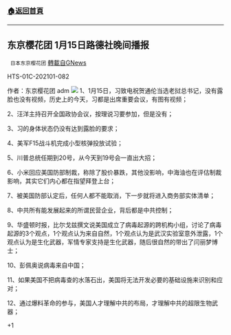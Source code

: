 ###  [:house:返回首頁](https://github.com/ourhimalayas/txt)
---

## 东京樱花团 1月15日路德社晚间播报
` 日本东京樱花团` [轉載自GNews](https://gnews.org/zh-hans/758085/)

HTS-01C-202101-082

作者：东京樱花团 adm
![]()![](https://gnews.org/wp-content/uploads/2021/01/image0-133.jpg)
1、1月15日，习致电祝贺通伦当选老挝总书记，没有露脸也没有视频，历史上的今天，习都是出席重要会议，有图有视频；

2、汪洋主持召开全国政协会议，按理说习要参加，但是没有；

3、习的身体状态仍没有达到露脸的要求；

4、美军F15战斗机完成小型核弹投放试验；

5、川普总统任期到20号，从今天到19号会一直出大招；

6、小米回应美国防部制裁，称除了股价暴跌，其他没影响，中海油也在评估制裁影响，其实它们内心都在指望拜登上台；

7、被美国防部认定后，任何人都不能取消，下一步就将进入商务部实体清单；

8、中共所有能发展起来的所谓民营企业，背后都是中共控制；

9、华盛顿时报，比尔戈兹撰文说美国成立了病毒起源的跨机构小组，讨论了病毒起源的3个观点，1个观点认为来自自然，1个观点认为是武汉实验室意外泄露，1个观点认为是生化武器，军情专家支持是生化武器，随后很自然的带出了闫丽梦博士；

10、彭佩奥说病毒来自中国；

11、如果美国不把病毒查的水落石出，美国将无法开发必要的基础设施来识别和应对；

12、通过爆料革命的参与，美国人才理解中共的布局，才理解中共的超限生物武器；

+1

